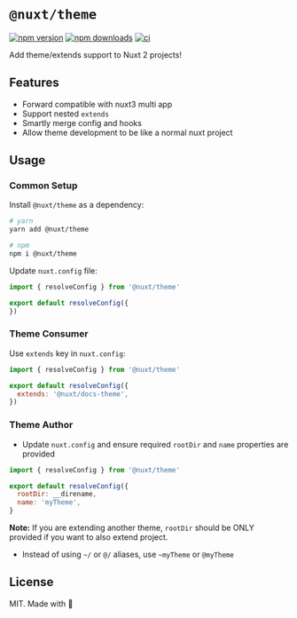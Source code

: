 # `@nuxt/theme`

[![npm version][npm-v-src]][npm-v-href]
[![npm downloads][npm-d-src]][npm-d-href]
[![ci][ci-src]][ci-href]

Add theme/extends support to Nuxt 2 projects!

## Features

- Forward compatible with nuxt3 multi app
- Support nested `extends`
- Smartly merge config and hooks
- Allow theme development to be like a normal nuxt project

## Usage

### Common Setup

Install `@nuxt/theme` as a dependency:

```sh
# yarn
yarn add @nuxt/theme

# npm
npm i @nuxt/theme
```

Update `nuxt.config` file:

```js
import { resolveConfig } from '@nuxt/theme'

export default resolveConfig({
})
```

### Theme Consumer

Use `extends` key in `nuxt.config`:

```js
import { resolveConfig } from '@nuxt/theme'

export default resolveConfig({
  extends: '@nuxt/docs-theme',
})
```

### Theme Author

- Update `nuxt.config` and ensure required `rootDir` and `name` properties are provided

```js
import { resolveConfig } from '@nuxt/theme'

export default resolveConfig({
  rootDir: __direname,
  name: 'myTheme',
}
```

**Note:** If you are extending another theme, `rootDir` should be ONLY provided if you want to also extend project.

- Instead of using `~/` or `@/` aliases, use `~myTheme` or `@myTheme`

## License

MIT. Made with 💖

<!-- Refs -->
[npm-v-src]: https://img.shields.io/npm/v/@nuxt/theme?style=flat-square
[npm-v-href]: https://npmjs.com/package/@nuxt/theme

[npm-d-src]: https://img.shields.io/npm/dm/@nuxt/theme?style=flat-square
[npm-d-href]: https://npmjs.com/package/@nuxt/theme

[ci-src]: https://img.shields.io/github/workflow/status/nuxt/theme/ci/master?style=flat-square
[ci-href]: https://github.com/nuxt/theme/actions?query=workflow%3Aci
